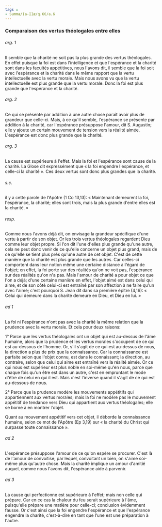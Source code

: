 ```yaml
---
tags : 
- Summa/Ia-IIæ/q.66/a.6
---
```


### Comparaison des vertus théologales entre elles

###### arg. 1
Il semble que la charité ne soit pas la plus grande des vertus théologales. En effet puisque la foi est dans l'intelligence et que l'espérance et la charité sont dans les facultés appétitives, nous l'avons dit, il semble que la foi soit avec l'espérance et la charité dans le même rapport que la vertu intellectuelle avec la vertu morale. Mais nous avons vu que la vertu intellectuelle est plus grande que la vertu morale. Donc la foi est plus grande que l'espérance et la charité. 

###### arg. 2
Ce qui se présente par addition à une autre chose paraît avoir plus de grandeur que celle-ci. Mais, à ce qu'il semble, l'espérance se présente par addition à la charité, car l'espérance présuppose l'amour, dit S. Augustin; elle y ajoute un certain mouvement de tension vers la réalité aimée. L'espérance est donc plus grande que la charité. 

###### arg. 3
La cause est supérieure à l'effet. Mais la foi et l'espérance sont cause de la charité. La Glose dit expressément que « la foi engendre l'espérance, et celle-ci la charité ». Ces deux vertus sont donc plus grandes que la charité. 

###### s.c.
il y a cette parole de l'Apôtre (1 Co 13,13): « Maintenant demeurent la foi, l'espérance, la charité; elles sont trois, mais la plus grande d'entre elles est la charité. » 

###### resp.
Comme nous l'avons déjà dit, on envisage la grandeur spécifique d'une vertu à partir de son objet. Or les trois vertus théologales regardent Dieu comme leur objet propre. Si l'on dit l'une d'elles plus grande qu'une autre, cela ne peut donc venir de ce qu'elle concerne un objet plus grand, mais de ce qu'elle se tient plus près qu'une autre de cet objet. C'est de cette manière que la charité est plus grande que les autres. Car celles-ci comportent dans leur notion même une certaine distance à l'égard de l'objet; en effet, la foi porte sur des réalités qu'on ne voit pas, l'espérance sur des réalités qu'on n'a pas. Mais l'amour de charité a pour objet ce que l'on a déjà; d'une certaine manière en effet, l'objet aimé est dans celui qui aime, et de son côté celui-ci est entraîné par son affection à ne faire qu'un avec l'aimé; c'est pourquoi S. Jean dit dans sa première épître (4,16): « Celui qui demeure dans la charité demeure en Dieu, et Dieu en lui. » 

###### ad 1
La foi ni l'espérance n'ont pas avec la charité la même relation que la prudence avec la vertu morale. Et cela pour deux raisons: 

1° Parce que les vertus théologales ont un objet qui est au-dessus de l'âme humaine, alors que la prudence et les vertus morales s'occupent de ce qui est au-dessous de l'homme. Or, s'il s'agit de ce qui est au-dessus de nous, la direction a plus de prix que la connaissance. Car la connaissance est parfaite selon que l'objet connu, est dans le connaissant; la direction, au contraire, selon que celui qui aime est entraîné vers la réalité aimée. Or ce qui nous est supérieur est plus noble en soi-même qu'en nous, parce que chaque fois qu'un être est dans un autre, c'est en empruntant le mode d'être de celui en qui il est. Mais c'est l'inverse quand il s'agit de ce qui est au-dessous de nous. 

2° Parce que la prudence modère les mouvements appétitifs qui appartiennent aux vertus morales; mais la foi ne modère pas le mouvement appétitif de tendance vers Dieu qui appartient aux vertus théologales; elle se borne à en montrer l'objet. 

Quant au mouvement appétitif vers cet objet, il déborde la connaissance humaine, selon ce mot de l'Apôtre (Ep 3,19) sur « la charité du Christ qui surpasse toute connaissance ». 

###### ad 2
L'espérance présuppose l'amour de ce qu'on espère se procurer. C'est là de l'amour de convoitise, par lequel, convoitant un bien, on s'aime soi-même plus qu'autre chose. Mais la charité implique un amour d'amitié auquel, comme nous l'avons dit, l'espérance aide à parvenir. 

###### ad 3
La cause qui perfectionne est supérieure à l'effet; mais non celle qui prépare. Car en ce cas la chaleur du feu serait supérieure à l'âme, puisqu'elle prépare une matière pour celle-ci; conclusion évidemment fausse. Or c'est ainsi que la foi engendre l'espérance et que l'espérance engendre la charité, c'est-à-dire en tant que l'une est une préparation à l'autre. 

